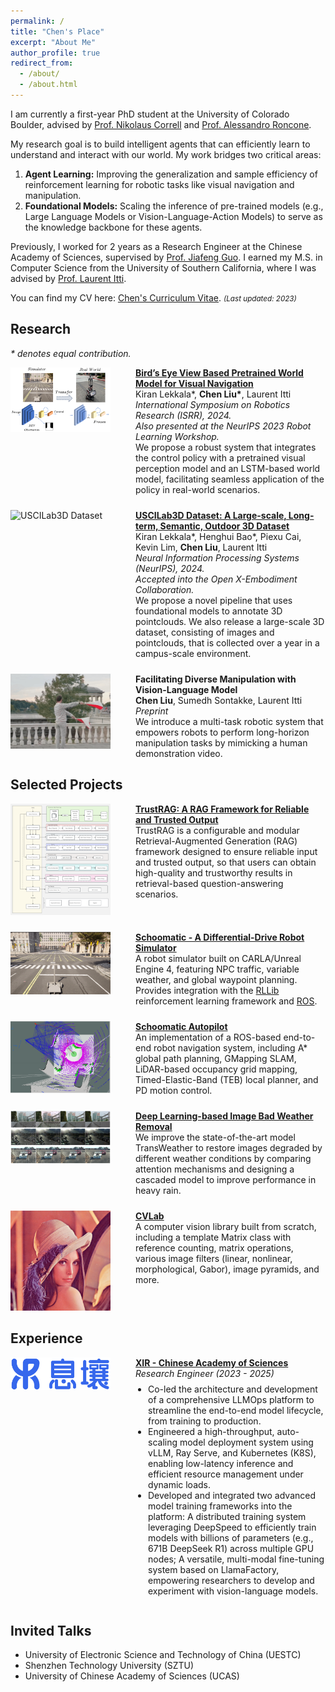 ```yaml
---
permalink: /
title: "Chen's Place"
excerpt: "About Me"
author_profile: true
redirect_from: 
  - /about/
  - /about.html
---
```


I am currently a first-year PhD student at the University of Colorado Boulder, advised by [Prof. Nikolaus Correll](https://www.colorado.edu/cs/nikolaus-correll) and [Prof. Alessandro Roncone](https://www.colorado.edu/cs/alessandro-roncone).

My research goal is to build intelligent agents that can efficiently learn to understand and interact with our world. My work bridges two critical areas:
1) **Agent Learning:** Improving the generalization and sample efficiency of reinforcement learning for robotic tasks like visual navigation and manipulation.
2) **Foundational Models:** Scaling the inference of pre-trained models (e.g., Large Language Models or Vision-Language-Action Models) to serve as the knowledge backbone for these agents.

Previously, I worked for 2 years as a Research Engineer at the Chinese Academy of Sciences, supervised by [Prof. Jiafeng Guo](https://scholar.google.com/citations?user=nD0I3PUAAAAJ&hl=en). I earned my M.S. in Computer Science from the University of Southern California, where I was advised by [Prof. Laurent Itti](http.ilab.usc.edu/itti/).

You can find my CV here: [Chen's Curriculum Vitae](../assets/Chen_Liu_Resume.pdf). <small><em>(Last updated: 2023)</em></small>

## Research
*\* denotes equal contribution.*

<div style="display: flex; align-items: flex-start; margin-bottom: 24px;">
  <div style="flex: 0 0 180px; padding-right: 20px;">
    <img src="../images/carlagstview.png" width="160" alt="Bird's Eye View Navigation"/>
  </div>
  <div style="flex: 1;">
    <a href="https://arxiv.org/abs/2310.18847"><strong>Bird’s Eye View Based Pretrained World Model for Visual Navigation</strong></a><br>
    Kiran Lekkala*, <strong>Chen Liu*</strong>, Laurent Itti<br>
    <em>International Symposium on Robotics Research (ISRR), 2024.</em><br>
    <em>Also presented at the NeurIPS 2023 Robot Learning Workshop.</em><br>
    We propose a robust system that integrates the control policy with a pretrained visual perception model and an LSTM-based world model, facilitating seamless application of the policy in real-world scenarios.
  </div>
</div>

<div style="display: flex; align-items: flex-start; margin-bottom: 24px;">
  <div style="flex: 0 0 180px; padding-right: 20px;">
    <img src="../images/uscilab3d.gif" width="160" alt="USCILab3D Dataset"/>
  </div>
  <div style="flex: 1;">
    <a href="https://klekkala.github.io/files/uscilab3d.pdf"><strong>USCILab3D Dataset: A Large-scale, Long-term, Semantic, Outdoor 3D Dataset</strong></a><br>
    Kiran Lekkala*, Henghui Bao*, Piexu Cai, Kevin Lim, <strong>Chen Liu</strong>, Laurent Itti<br>
    <em>Neural Information Processing Systems (NeurIPS), 2024.</em><br>
    <em>Accepted into the Open X-Embodiment Collaboration.</em><br>
    We propose a novel pipeline that uses foundational models to annotate 3D pointclouds. We also release a large-scale 3D dataset, consisting of images and pointclouds, that is collected over a year in a campus-scale environment.
  </div>
</div>

<div style="display: flex; align-items: flex-start; margin-bottom: 24px;">
  <div style="flex: 0 0 180px; padding-right: 20px;">
    <img src="../images/chrome-capture-2023-9-20.gif" width="160" alt="Vision-Language Model Manipulation"/>
  </div>
  <div style="flex: 1;">
    <strong>Facilitating Diverse Manipulation with Vision-Language Model</strong><br>
    <strong>Chen Liu</strong>, Sumedh Sontakke, Laurent Itti<br>
    <em>Preprint</em><br>
    We introduce a multi-task robotic system that empowers robots to perform long-horizon manipulation tasks by mimicking a human demonstration video.
  </div>
</div>

## Selected Projects

<div style="display: flex; align-items: flex-start; margin-bottom: 24px;">
  <div style="flex: 0 0 180px; padding-right: 20px;">
    <img src="../images/framework.png" width="160" alt="TrustRAG Framework"/>
  </div>
  <div style="flex: 1;">
    <a href="https://github.com/gomate-community/TrustRAG"><strong>TrustRAG: A RAG Framework for Reliable and Trusted Output</strong></a><br>
    TrustRAG is a configurable and modular Retrieval-Augmented Generation (RAG) framework designed to ensure reliable input and trusted output, so that users can obtain high-quality and trustworthy results in retrieval-based question-answering scenarios.
  </div>
</div>

<div style="display: flex; align-items: flex-start; margin-bottom: 24px;">
  <div style="flex: 0 0 180px; padding-right: 20px;">
    <img src="../images/scoomatic.png" width="160" alt="Schoomatic Simulator"/>
  </div>
  <div style="flex: 1;">
    <a href="https://github.com/crellian/Schoomatic"><strong>Schoomatic - A Differential-Drive Robot Simulator</strong></a><br>
    A robot simulator built on CARLA/Unreal Engine 4, featuring NPC traffic, variable weather, and global waypoint planning. Provides integration with the <a href="https://github.com/crellian/schoomatic_visnav">RLLib</a> reinforcement learning framework and <a href="https://github.com/crellian/Schoomatic-Autopilot">ROS</a>.
  </div>
</div>

<div style="display: flex; align-items: flex-start; margin-bottom: 24px;">
  <div style="flex: 0 0 180px; padding-right: 20px;">
    <img src="../images/autopilot.png" width="160" alt="Schoomatic Autopilot"/>
  </div>
  <div style="flex: 1;">
    <a href="https://github.com/crellian/Schoomatic-Autopilot"><strong>Schoomatic Autopilot</strong></a><br>
    An implementation of a ROS-based end-to-end robot navigation system, including A* global path planning, GMapping SLAM, LiDAR-based occupancy grid mapping, Timed-Elastic-Band (TEB) local planner, and PD motion control.
  </div>
</div>

<div style="display: flex; align-items: flex-start; margin-bottom: 24px;">
  <div style="flex: 0 0 180px; padding-right: 20px;">
    <img src="../images/multi-tasks.png" width="160" alt="Bad Weather Removal"/>
  </div>
  <div style="flex: 1;">
    <a href="../assets/weather.pdf"><strong>Deep Learning-based Image Bad Weather Removal</strong></a><br>
    We improve the state-of-the-art model TransWeather to restore images degraded by different weather conditions by comparing attention mechanisms and designing a cascaded model to improve performance in heavy rain.
  </div>
</div>

<div style="display: flex; align-items: flex-start; margin-bottom: 24px;">
  <div style="flex: 0 0 180px; padding-right: 20px;">
    <img src="../images/Lenna.png" width="160" alt="CVLab"/>
  </div>
  <div style="flex: 1;">
    <a href="https://github.com/crellian/CVLab"><strong>CVLab</strong></a><br>
    A computer vision library built from scratch, including a template Matrix class with reference counting, matrix operations, various image filters (linear, nonlinear, morphological, Gabor), image pyramids, and more.
  </div>
</div>

## Experience

<div style="display: flex; align-items: flex-start; margin-bottom: 24px;">
  <div style="flex: 0 0 180px; padding-right: 20px;">
    <img src="../images/logo.png" width="160" alt="XIR Logo"/>
  </div>
  <div style="flex: 1;">
    <a href="https://gomall.xir.cn/#/home/project"><strong>XIR - Chinese Academy of Sciences</strong></a><br>
    <em>Research Engineer (2023 - 2025)</em>
    <ul style="padding-left: 20px; margin-top: 8px;">
      <li>Co-led the architecture and development of a comprehensive LLMOps platform to streamline the end-to-end model lifecycle, from training to production.</li>
      <li>Engineered a high-throughput, auto-scaling model deployment system using vLLM, Ray Serve, and Kubernetes (K8S), enabling low-latency inference and efficient resource management under dynamic loads.</li>
      <li>Developed and integrated two advanced model training frameworks into the platform: A distributed training system leveraging DeepSpeed to efficiently train models with billions of parameters (e.g., 671B DeepSeek R1) across multiple GPU nodes; A versatile, multi-modal fine-tuning system based on LlamaFactory, empowering researchers to develop and experiment with vision-language models.</li>
    </ul>
  </div>
</div>

## Invited Talks
* University of Electronic Science and Technology of China (UESTC)
* Shenzhen Technology University (SZTU)
* University of Chinese Academy of Sciences (UCAS)
